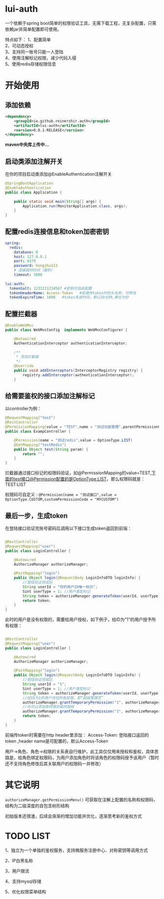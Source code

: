 # lui-auth

一个依赖于spring boot简单的权限验证工具，无需下载工程，无复杂配置，只需依赖jar并简单配置即可使用。

特点如下：
  1、配置简单	<br/>
  2、可动态授权	<br/>
  3、支持同一账号只能一人登陆	<br/>
  4、使用注解标记权限，减少代码入侵	<br/>
  5、使用redis存储权限信息	<br/>
  
# 开始使用

## 添加依赖
```xml
<dependency>
	<groupId>io.github.reinershir.auth</groupId>
	<artifactId>lui-auth</artifactId>
	<version>0.0.1-RELEASE</version>
</dependency>

```
**maven中央库上传中...**

## 启动类添加注解开关
在你的项目启动类添加@EnableAuthentication注解开关
```java
@SpringBootApplication
@EnableAuthentication
public class Application {
	
	public static void main(String[] args) {
		Application.run(MonitorApplication.class, args);
	}
}
```

## 配置redis连接信息和token加密密钥

```yml
spring:
  redis:
    database: 0
    host: 127.0.0.1
    port: 6379
    password: hongzhu123
    # 连接超时时间（毫秒）
    timeout: 3000
	
lui-auth:
  tokenSalt: 1233211234567 #密钥可自由配置
  tokenHeaderName: Access-Token   #前端传token时的头名称，可修改
  tokenExpireTime: 1800   #token失效时间，默认30分钟,单位为秒
```



## 配置拦截器

```java
@EnableWebMvc
public class WebMvcConfig  implements WebMvcConfigurer {

	@Autowired
	AuthenticationInterceptor authenticationInterceptor;
	
	/**
	 * 添加拦截器
	 */
	@Override
    public void addInterceptors(InterceptorRegistry registry) {
        registry.addInterceptor(authenticationInterceptor);
    }
```

## 给需要鉴权的接口添加注解标记

以controller为例：

```java
@RequestMapping("test")
@RestController
@PermissionMapping(value = "TEST",name = "测试功能管理",parentPermissionCode = "TEST:VIEW",isParentNode = true)
public class ExampController {

	@Permission(name = "测试redis",value = OptionType.LIST)
	@GetMapping("testRedis")
	public Object test(String param) {
		return "";
	}
}
```

拦截器通过接口标记的权限码验证，如@PermissionMapping的value=TEST,下面的test接口@Permission配置的是OptionType.LIST，那么权限码就是： TEST:LIST

权限码可自定义 : `@Permission(name = "测试接口",value = OptionType.CUSTOM,customPermissionCode = "MYCUSTOM")`


## 最后一步，生成token

在登陆接口验证完账号密码后调用以下接口生成token返回到前端：

```java

@RestController
@RequestMapping("user")
public class LoginController {

	@Autowired
	AuthorizeManager authorizeManager;
	
	@PostMapping("login")
	public Object login(@RequestBody LoginInfoDTO loginInfo) {
		//登陆验证完成后
		String userId = "你的用户ID唯一标识";
		Sint userType = 1; //用户类型标记
		String token = authorizeManager.generateToken(userId, userType);
		return token;
	}
}
```

此时的用户是没有权限的，需要给用户授权，如下例子，给ID为“1”的用户授予所有权限：

```java

@RestController
@RequestMapping("user")
public class LoginController {

	@Autowired
	AuthorizeManager authorizeManager;
	
	@PostMapping("login")
	public Object login(@RequestBody LoginInfoDTO loginInfo) {
		//登陆验证完成后
		String userId = "1";
		Sint userType = 1; //用户类型标记
		String token = authorizeManager.generateToken(userId, userType);
		//给ID为1的用户添加所有权限，即“超级管理员”
		authorizeManager.grantTemporaryPermission("1", authorizeManager.getAllPermissionCodes());
		//也可以添加有时效的临时授权
		authorizeManager.grantTemporaryPermission("1", authorizeManager.getAllPermissionCodes(),1800l);
		return token;
	}
}
```

前端传token时需要在http header里添加：  Access-Token: 登陆接口返回的token  ,header name是可配置的，默认Access-Token

用户->角色、角色->权限的关系表自行维护，此工具仅仅用来授权和鉴权，具体思路是，给角色绑定权限码，为用户添加角色时将该角色的权限码授予该用户（暂时还不支持角色修改后其关联用户的权限码一并修改）

# 其它说明

`authorizeManager.getPermissionMenu()` 可获取在注解上配置的名称和权限码，结构为二级深度的自包含树形结构


初始版本还很渣，后续会渐渐的增加功能并优化，逐渐思考新的鉴权方式

# TODO LIST

1、独立为一个单独的鉴权服务，支持微服务注册中心、对称密钥等调用方式	<br/>

2、IP白黑名称	<br/>

3、用户限流	<br/>

4、支持mysql存储	<br/>

5、优化权限菜单结构	<br/>









